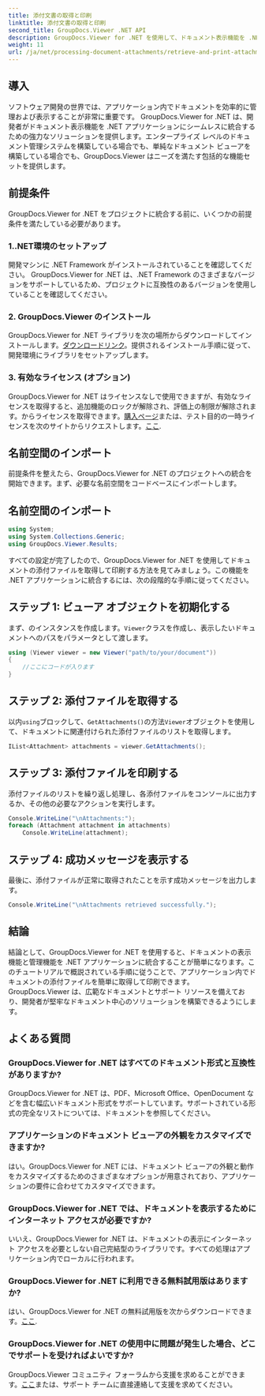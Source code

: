 ```yaml
---
title: 添付文書の取得と印刷
linktitle: 添付文書の取得と印刷
second_title: GroupDocs.Viewer .NET API
description: GroupDocs.Viewer for .NET を使用して、ドキュメント表示機能を .NET アプリケーションにシームレスに統合します。添付文書を簡単に取得して印刷します。
weight: 11
url: /ja/net/processing-document-attachments/retrieve-and-print-attachments/
---
```

## 導入
ソフトウェア開発の世界では、アプリケーション内でドキュメントを効率的に管理および表示することが非常に重要です。 GroupDocs.Viewer for .NET は、開発者がドキュメント表示機能を .NET アプリケーションにシームレスに統合するための強力なソリューションを提供します。エンタープライズ レベルのドキュメント管理システムを構築している場合でも、単純なドキュメント ビューアを構築している場合でも、GroupDocs.Viewer はニーズを満たす包括的な機能セットを提供します。
## 前提条件
GroupDocs.Viewer for .NET をプロジェクトに統合する前に、いくつかの前提条件を満たしている必要があります。
### 1..NET環境のセットアップ
開発マシンに .NET Framework がインストールされていることを確認してください。 GroupDocs.Viewer for .NET は、.NET Framework のさまざまなバージョンをサポートしているため、プロジェクトに互換性のあるバージョンを使用していることを確認してください。
### 2. GroupDocs.Viewer のインストール
GroupDocs.Viewer for .NET ライブラリを次の場所からダウンロードしてインストールします。[ダウンロードリンク](https://releases.groupdocs.com/viewer/net/)。提供されるインストール手順に従って、開発環境にライブラリをセットアップします。
### 3. 有効なライセンス (オプション)
 GroupDocs.Viewer for .NET はライセンスなしで使用できますが、有効なライセンスを取得すると、追加機能のロックが解除され、評価上の制限が解除されます。からライセンスを取得できます。[購入ページ](https://purchase.groupdocs.com/buy)または、テスト目的の一時ライセンスを次のサイトからリクエストします。[ここ](https://purchase.groupdocs.com/temporary-license/).

## 名前空間のインポート
前提条件を整えたら、GroupDocs.Viewer for .NET のプロジェクトへの統合を開始できます。まず、必要な名前空間をコードベースにインポートします。
## 名前空間のインポート
```csharp
using System;
using System.Collections.Generic;
using GroupDocs.Viewer.Results;
```

すべての設定が完了したので、GroupDocs.Viewer for .NET を使用してドキュメントの添付ファイルを取得して印刷する方法を見てみましょう。この機能を .NET アプリケーションに統合するには、次の段階的な手順に従ってください。
## ステップ 1: ビューア オブジェクトを初期化する
まず、のインスタンスを作成します。`Viewer`クラスを作成し、表示したいドキュメントへのパスをパラメータとして渡します。
```csharp
using (Viewer viewer = new Viewer("path/to/your/document"))
{
    //ここにコードが入ります
}
```
## ステップ 2: 添付ファイルを取得する
以内`using`ブロックして、`GetAttachments()`の方法`Viewer`オブジェクトを使用して、ドキュメントに関連付けられた添付ファイルのリストを取得します。
```csharp
IList<Attachment> attachments = viewer.GetAttachments();
```
## ステップ 3: 添付ファイルを印刷する
添付ファイルのリストを繰り返し処理し、各添付ファイルをコンソールに出力するか、その他の必要なアクションを実行します。
```csharp
Console.WriteLine("\nAttachments:");
foreach (Attachment attachment in attachments)
    Console.WriteLine(attachment);
```
## ステップ 4: 成功メッセージを表示する
最後に、添付ファイルが正常に取得されたことを示す成功メッセージを出力します。
```csharp
Console.WriteLine("\nAttachments retrieved successfully.");
```

## 結論
結論として、GroupDocs.Viewer for .NET を使用すると、ドキュメントの表示機能と管理機能を .NET アプリケーションに統合することが簡単になります。このチュートリアルで概説されている手順に従うことで、アプリケーション内でドキュメントの添付ファイルを簡単に取得して印刷できます。 GroupDocs.Viewer は、広範なドキュメントとサポート リソースを備えており、開発者が堅牢なドキュメント中心のソリューションを構築できるようにします。
## よくある質問
### GroupDocs.Viewer for .NET はすべてのドキュメント形式と互換性がありますか?
GroupDocs.Viewer for .NET は、PDF、Microsoft Office、OpenDocument などを含む幅広いドキュメント形式をサポートしています。サポートされている形式の完全なリストについては、ドキュメントを参照してください。
### アプリケーションのドキュメント ビューアの外観をカスタマイズできますか?
はい。GroupDocs.Viewer for .NET には、ドキュメント ビューアの外観と動作をカスタマイズするためのさまざまなオプションが用意されており、アプリケーションの要件に合わせてカスタマイズできます。
### GroupDocs.Viewer for .NET では、ドキュメントを表示するためにインターネット アクセスが必要ですか?
いいえ、GroupDocs.Viewer for .NET は、ドキュメントの表示にインターネット アクセスを必要としない自己完結型のライブラリです。すべての処理はアプリケーション内でローカルに行われます。
### GroupDocs.Viewer for .NET に利用できる無料試用版はありますか?
はい、GroupDocs.Viewer for .NET の無料試用版を次からダウンロードできます。[ここ](https://releases.groupdocs.com/).
### GroupDocs.Viewer for .NET の使用中に問題が発生した場合、どこでサポートを受ければよいですか?
 GroupDocs.Viewer コミュニティ フォーラムから支援を求めることができます。[ここ](https://forum.groupdocs.com/c/viewer/9)または、サポート チームに直接連絡して支援を求めてください。